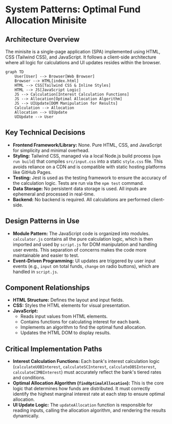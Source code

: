 # System Patterns: Optimal Fund Allocation Minisite

## Architecture Overview
The minisite is a single-page application (SPA) implemented using HTML, CSS (Tailwind CSS), and JavaScript. It follows a client-side architecture where all logic for calculations and UI updates resides within the browser.

```mermaid
graph TD
    User[User] --> Browser[Web Browser]
    Browser --> HTML[index.html]
    HTML --> CSS[Tailwind CSS & Inline Styles]
    HTML --> JS[JavaScript Logic]
    JS --> Calculation[Interest Calculation Functions]
    JS --> Allocation[Optimal Allocation Algorithm]
    JS --> UIUpdate[DOM Manipulation for Results]
    Calculation --> Allocation
    Allocation --> UIUpdate
    UIUpdate --> User
```

## Key Technical Decisions
- **Frontend Framework/Library:** None. Pure HTML, CSS, and JavaScript for simplicity and minimal overhead.
- **Styling:** Tailwind CSS, managed via a local Node.js build process (`npm run build`) that compiles `src/input.css` into a static `style.css` file. This avoids reliance on a CDN and is compatible with static hosting platforms like GitHub Pages.
- **Testing:** Jest is used as the testing framework to ensure the accuracy of the calculation logic. Tests are run via the `npm test` command.
- **Data Storage:** No persistent data storage is used. All inputs are ephemeral and processed in real-time.
- **Backend:** No backend is required. All calculations are performed client-side.

## Design Patterns in Use
- **Module Pattern:** The JavaScript code is organized into modules. `calculator.js` contains all the pure calculation logic, which is then imported and used by `script.js` for DOM manipulation and handling user events. This separation of concerns makes the code more maintainable and easier to test.
- **Event-Driven Programming:** UI updates are triggered by user input events (e.g., `input` on total funds, `change` on radio buttons), which are handled in `script.js`.

## Component Relationships
- **HTML Structure:** Defines the layout and input fields.
- **CSS:** Styles the HTML elements for visual presentation.
- **JavaScript:**
    - Reads input values from HTML elements.
    - Contains functions for calculating interest for each bank.
    - Implements an algorithm to find the optimal fund allocation.
    - Updates the HTML DOM to display results.

## Critical Implementation Paths
- **Interest Calculation Functions:** Each bank's interest calculation logic (`calculateUOBInterest`, `calculateSCInterest`, `calculateDBSInterest`, `calculateCIMBInterest`) must accurately reflect the bank's tiered rates and conditions.
- **Optimal Allocation Algorithm (`findOptimalAllocation`):** This is the core logic that determines how funds are distributed. It must correctly identify the highest marginal interest rate at each step to ensure optimal allocation.
- **UI Update Logic:** The `updateAllocation` function is responsible for reading inputs, calling the allocation algorithm, and rendering the results dynamically.
